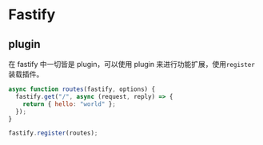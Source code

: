 # Fastify

## plugin

在 fastify 中一切皆是 plugin，可以使用 plugin 来进行功能扩展，使用`register`装载插件。

```javascript
async function routes(fastify, options) {
  fastify.get("/", async (request, reply) => {
    return { hello: "world" };
  });
}

fastify.register(routes);
```
